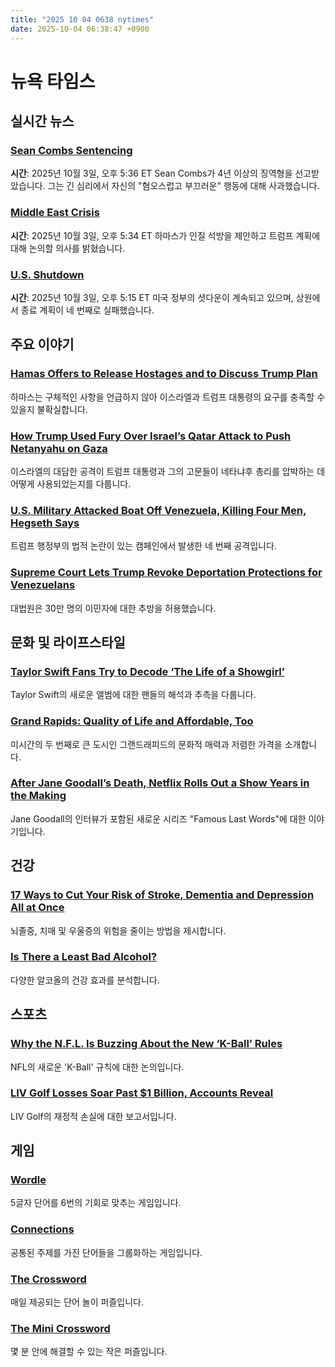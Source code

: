 ```yaml
---
title: "2025 10 04 0638 nytimes"
date: 2025-10-04 06:38:47 +0900
---
```


# 뉴욕 타임스

## 실시간 뉴스

### [Sean Combs Sentencing](https://www.nytimes.com/live/2025/10/03/arts/sean-combs-diddy-sentencing)
**시간**: 2025년 10월 3일, 오후 5:36 ET
Sean Combs가 4년 이상의 징역형을 선고받았습니다. 그는 긴 심리에서 자신의 "혐오스럽고 부끄러운" 행동에 대해 사과했습니다.
### [Middle East Crisis](https://www.nytimes.com/live/2025/10/03/world/hamas-hostages-israel-gaza)
**시간**: 2025년 10월 3일, 오후 5:34 ET
하마스가 인질 석방을 제안하고 트럼프 계획에 대해 논의할 의사를 밝혔습니다.
### [U.S. Shutdown](https://www.nytimes.com/live/2025/10/03/us/trump-news-government-shutdown)
**시간**: 2025년 10월 3일, 오후 5:15 ET
미국 정부의 셧다운이 계속되고 있으며, 상원에서 종료 계획이 네 번째로 실패했습니다.

## 주요 이야기

### [Hamas Offers to Release Hostages and to Discuss Trump Plan](https://www.nytimes.com/live/2025/10/03/world/hamas-hostages-israel-gaza)
하마스는 구체적인 사항을 언급하지 않아 이스라엘과 트럼프 대통령의 요구를 충족할 수 있을지 불확실합니다.
### [How Trump Used Fury Over Israel’s Qatar Attack to Push Netanyahu on Gaza](https://www.nytimes.com/2025/10/03/us/politics/trump-israel-qatar-attack.html)
이스라엘의 대담한 공격이 트럼프 대통령과 그의 고문들이 네타냐후 총리를 압박하는 데 어떻게 사용되었는지를 다룹니다.
### [U.S. Military Attacked Boat Off Venezuela, Killing Four Men, Hegseth Says](https://www.nytimes.com/2025/10/03/us/politics/hegseth-military-boat-venezuela.html)
트럼프 행정부의 법적 논란이 있는 캠페인에서 발생한 네 번째 공격입니다.
### [Supreme Court Lets Trump Revoke Deportation Protections for Venezuelans](https://www.nytimes.com/2025/10/03/us/politics/supreme-court-deportation-protections-venezuelans.html)
대법원은 30만 명의 이민자에 대한 추방을 허용했습니다.

## 문화 및 라이프스타일

### [Taylor Swift Fans Try to Decode ‘The Life of a Showgirl’](https://www.nytimes.com/2025/10/03/style/taylor-swift-showgirl-charli-xcx-actually-romantic.html)
Taylor Swift의 새로운 앨범에 대한 팬들의 해석과 추측을 다룹니다.
### [Grand Rapids: Quality of Life and Affordable, Too](https://www.nytimes.com/2025/10/01/realestate/grand-rapids-quality-of-life-and-affordable-too.html)
미시간의 두 번째로 큰 도시인 그랜드래피드의 문화적 매력과 저렴한 가격을 소개합니다.
### [After Jane Goodall’s Death, Netflix Rolls Out a Show Years in the Making](https://www.nytimes.com/2025/10/03/arts/television/jane-goodall-netflix-famous-last-words.html)
Jane Goodall의 인터뷰가 포함된 새로운 시리즈 "Famous Last Words"에 대한 이야기입니다.

## 건강

### [17 Ways to Cut Your Risk of Stroke, Dementia and Depression All at Once](https://www.nytimes.com/2025/04/23/well/dementia-stroke-depression-prevention.html)
뇌졸중, 치매 및 우울증의 위험을 줄이는 방법을 제시합니다.
### [Is There a Least Bad Alcohol?](https://www.nytimes.com/2025/05/20/well/eat/health-effects-of-alcohol-wine-beer-liquor.html)
다양한 알코올의 건강 효과를 분석합니다.

## 스포츠

### [Why the N.F.L. Is Buzzing About the New ‘K-Ball’ Rules](https://www.nytimes.com/athletic/6680455/2025/10/03/nfl-field-goal-rules-kicking-balls/)
NFL의 새로운 'K-Ball' 규칙에 대한 논의입니다.
### [LIV Golf Losses Soar Past $1 Billion, Accounts Reveal](https://www.nytimes.com/athletic/6686158/2025/10/03/liv-golf-ltd-financial-losses/)
LIV Golf의 재정적 손실에 대한 보고서입니다.

## 게임

### [Wordle](https://www.nytimes.com/games/wordle/index.html)
5글자 단어를 6번의 기회로 맞추는 게임입니다.
### [Connections](https://www.nytimes.com/games/connections?GAMES_connectionsRollout_1130=1_ConnectionsV2)
공통된 주제를 가진 단어들을 그룹화하는 게임입니다.
### [The Crossword](https://www.nytimes.com/crosswords)
매일 제공되는 단어 놀이 퍼즐입니다.
### [The Mini Crossword](http://www.nytimes.com/crosswords/game/mini)
몇 분 안에 해결할 수 있는 작은 퍼즐입니다.
